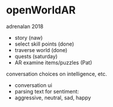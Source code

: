 # openWorldAR
adrenalan 2018 

- story (naw)
- select skill points (done)
- traverse world (done)
- quests (saturday)
- AR examine items/puzzles (Pat)

conversation choices on intelligence, etc.

- conversation ui 
- parsing text for sentiment:
- aggressive, neutral, sad, happy




